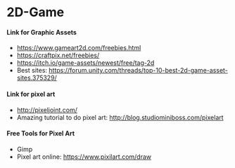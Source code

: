 # 2D-Game
#### Link for Graphic Assets
* https://www.gameart2d.com/freebies.html
* https://craftpix.net/freebies/
* https://itch.io/game-assets/newest/free/tag-2d
* Best sites: https://forum.unity.com/threads/top-10-best-2d-game-asset-sites.375329/

#### Link for pixel art
* http://pixeljoint.com/
* Amazing tutorial to do pixel art: http://blog.studiominiboss.com/pixelart

#### Free Tools for Pixel Art
* Gimp 
* Pixel art online: https://www.pixilart.com/draw
